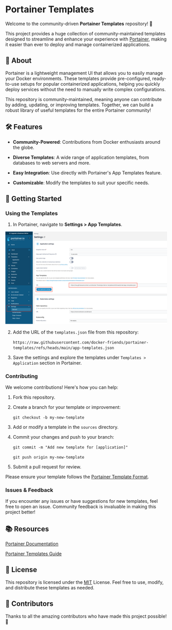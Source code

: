 
# Portainer Templates

Welcome to the community-driven **Portainer Templates** repository! 🚢

This project provides a huge collection of community-maintained templates designed to streamline and enhance your experience with [Portainer](https://www.portainer.io/), making it easier than ever to deploy and manage containerized applications.

## 📖 About

Portainer is a lightweight management UI that allows you to easily manage your Docker environments. These templates provide pre-configured, ready-to-use setups for popular containerized applications, helping you quickly deploy services without the need to manually write complex configurations.

This repository is community-maintained, meaning anyone can contribute by adding, updating, or improving templates. Together, we can build a robust library of useful templates for the entire Portainer community!

## 🛠 Features

- **Community-Powered**: Contributions from Docker enthusiasts around the globe.

- **Diverse Templates**: A wide range of application templates, from databases to web servers and more.

- **Easy Integration**: Use directly with Portainer's App Templates feature.

- **Customizable**: Modify the templates to suit your specific needs.

## 🚀 Getting Started

### Using the Templates

1. In Portainer, navigate to **Settings > App Templates**.

![portainer settings](https://raw.githubusercontent.com/docker-friends/portainer-templates/refs/heads/main/img/portainer-templates-settings.png)

2. Add the URL of the `templates.json` file from this repository:

	`https://raw.githubusercontent.com/docker-friends/portainer-templates/refs/heads/main/app-templates.json`

3. Save the settings and explore the templates under `Templates > Application` section in Portainer.

### Contributing

We welcome contributions! Here's how you can help:

1. Fork this repository.

2. Create a branch for your template or improvement:

	`git checkout -b my-new-template`

3. Add or modify a template in the `sources` directory.

4. Commit your changes and push to your branch:

	`git commit -m "Add new template for [application]"`

	`git push origin my-new-template`

6. Submit a pull request for review.

Please ensure your template follows the [Portainer Template Format](https://docs.portainer.io/advanced/app-templates/format).

### Issues & Feedback

If you encounter any issues or have suggestions for new templates, feel free to open an issue. Community feedback is invaluable in making this project better!

## 📚 Resources

[Portainer Documentation](https://docs.portainer.io/)

[Portainer Templates Guide](https://docs.portainer.io/advanced/app-templates)

## 📜 License

This repository is licensed under the [MIT](https://choosealicense.com/licenses/mit/) License. Feel free to use, modify, and distribute these templates as needed.

## 🤝 Contributors

Thanks to all the amazing contributors who have made this project possible! 🙌
